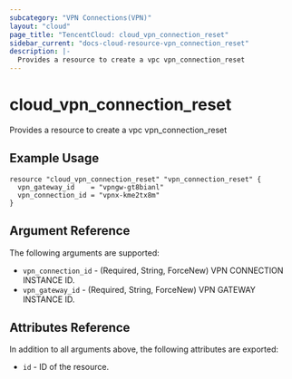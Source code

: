 ```yaml
---
subcategory: "VPN Connections(VPN)"
layout: "cloud"
page_title: "TencentCloud: cloud_vpn_connection_reset"
sidebar_current: "docs-cloud-resource-vpn_connection_reset"
description: |-
  Provides a resource to create a vpc vpn_connection_reset
---
```


# cloud_vpn_connection_reset

Provides a resource to create a vpc vpn_connection_reset

## Example Usage

```hcl
resource "cloud_vpn_connection_reset" "vpn_connection_reset" {
  vpn_gateway_id    = "vpngw-gt8bianl"
  vpn_connection_id = "vpnx-kme2tx8m"
}
```

## Argument Reference

The following arguments are supported:

* `vpn_connection_id` - (Required, String, ForceNew) VPN CONNECTION INSTANCE ID.
* `vpn_gateway_id` - (Required, String, ForceNew) VPN GATEWAY INSTANCE ID.

## Attributes Reference

In addition to all arguments above, the following attributes are exported:

* `id` - ID of the resource.



